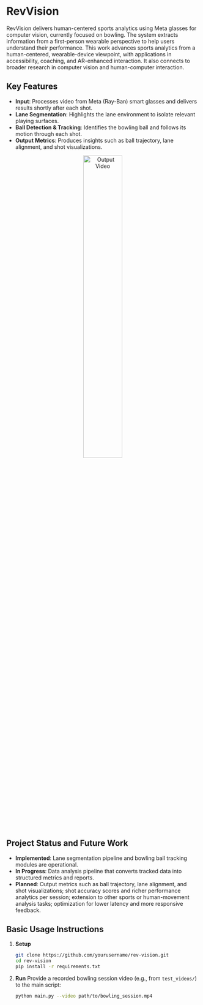 # RevVision

RevVision delivers human-centered sports analytics using Meta glasses for computer vision, currently focused on bowling. The system extracts information from a first-person wearable perspective to help users understand their performance. This work advances sports analytics from a human-centered, wearable-device viewpoint, with applications in accessibility, coaching, and AR-enhanced interaction. It also connects to broader research in computer vision and human-computer interaction.

## Key Features
- **Input**: Processes video from Meta (Ray-Ban) smart glasses and delivers results shortly after each shot.
- **Lane Segmentation**: Highlights the lane environment to isolate relevant playing surfaces.
- **Ball Detection & Tracking**: Identifies the bowling ball and follows its motion through each shot.
- **Output Metrics**: Produces insights such as ball trajectory, lane alignment, and shot visualizations.

<p align="center">
  <img src="assets/output.gif" alt="Output Video" width="45%"/>
</p>

## Project Status and Future Work
- **Implemented**: Lane segmentation pipeline and bowling ball tracking modules are operational.
- **In Progress**: Data analysis pipeline that converts tracked data into structured metrics and reports.
- **Planned**: Output metrics such as ball trajectory, lane alignment, and shot visualizations; shot accuracy scores and richer performance analytics per session; extension to other sports or human-movement analysis tasks; optimization for lower latency and more responsive feedback.

## Basic Usage Instructions
1. **Setup**
   ```bash
   git clone https://github.com/yourusername/rev-vision.git
   cd rev-vision
   pip install -r requirements.txt
   ```
2. **Run**
   Provide a recorded bowling session video (e.g., from `test_videos/`) to the main script:
   ```bash
   python main.py --video path/to/bowling_session.mp4
   ```

